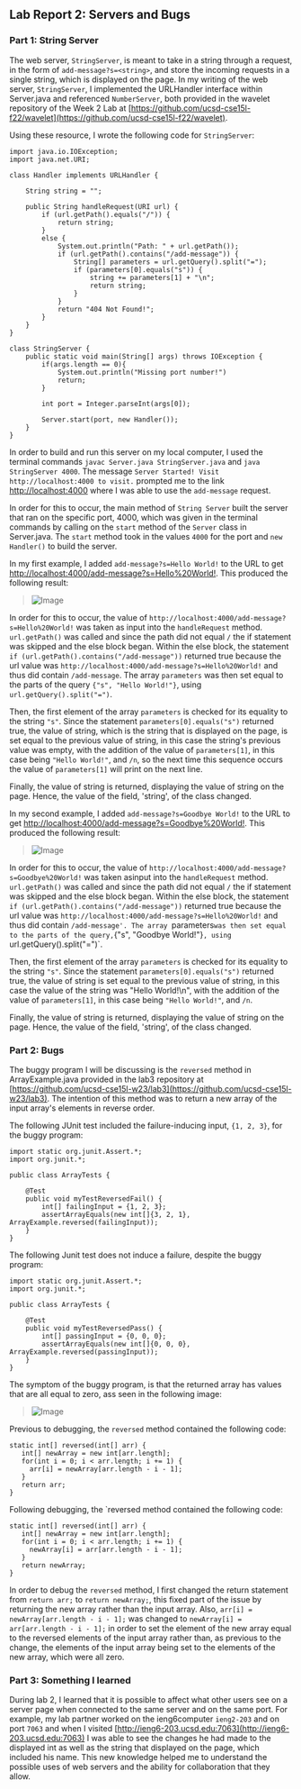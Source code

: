 ## Lab Report 2: Servers and Bugs
### Part 1: String Server
The web server, `StringServer`, is meant to take in a string through a request, in the form of `add-message?s=<string>`, and store the incoming requests in a single string, which is displayed on the page. In my writing of the web server, `StringServer`, I implemented the URLHandler interface within Server.java and referenced `NumberServer`, both provided in   the wavelet repository of the Week 2 Lab at [https://github.com/ucsd-cse15l-f22/wavelet](https://github.com/ucsd-cse15l-f22/wavelet). 


Using these resource, I wrote the following code for `StringServer`:
```
import java.io.IOException;
import java.net.URI;

class Handler implements URLHandler {
    
    String string = "";

    public String handleRequest(URI url) {
        if (url.getPath().equals("/")) {
            return string;
        }
        else {
            System.out.println("Path: " + url.getPath());
            if (url.getPath().contains("/add-message")) {
                String[] parameters = url.getQuery().split("=");
                if (parameters[0].equals("s")) {
                    string += parameters[1] + "\n";
                    return string;
                }
            }
            return "404 Not Found!";
        }
    }
}

class StringServer {
    public static void main(String[] args) throws IOException {
        if(args.length == 0){
            System.out.println("Missing port number!")
            return;
        }

        int port = Integer.parseInt(args[0]);

        Server.start(port, new Handler());
    }
}
```

In order to build and run this server on my local computer, I used the terminal commands `javac Server.java StringServer.java` and `java StringServer 4000`. The message `Server Started! Visit http://localhost:4000 to visit.` prompted me to the link [http://localhost:4000](http://localhost:4000) where I was able to use the `add-message` request.  


In order for this to occur, the main method of `String Server` built the server that ran on the specific port, 4000, which was given in the terminal commands by calling on the `start` method of the `Server` class in Server.java. The `start` method took in the values `4000` for the port and `new Handler()` to build the server. 

In my first example, I added `add-message?s=Hello World!` to the URL to get [http://localhost:4000/add-message?s=Hello%20World!](http://localhost:4000/add-message?s=Hello%20World!). This produced the following result: 
>![Image](lab-report-2-image-1.png)

In order for this to occur, the value of `http://localhost:4000/add-message?s=Hello%20World!` was taken as input into the `handleRequest` method. `url.getPath()` was called and since the path did not equal `/` the if statement was skipped and the else block began. Within the else block, the statement `if (url.getPath().contains("/add-message"))` returned true because the url value was `http://localhost:4000/add-message?s=Hello%20World!` and thus did contain `/add-message`. The array `parameters` was then set equal to the parts of the query `{"s", "Hello World!"}`, using `url.getQuery().split("=")`. 

Then, the first element of the array `parameters` is checked for its equality to the string `"s"`. Since the statement `parameters[0].equals("s")` returned true, the value of string, which is the string that is displayed on the page, is set equal to the previous value of string, in this case the string's previous value was empty, with the addition of the value of
`parameters[1]`, in this case being `"Hello World!"`, and `/n`, so the next time this sequence occurs the value of `parameters[1]` will print on the next line. 

Finally, the value of string is returned, displaying the value of string on the page. Hence, the value of the field, 'string', of the class changed.

In my second example, I added `add-message?s=Goodbye World!` to the URL to get [http://localhost:4000/add-message?s=Goodbye%20World!](http://localhost:4000/add-message?s=Goodbye%20World!). This produced the following result:  
>![Image](lab-report-2-image-2.png)

In order for this to occur, the value of `http://localhost:4000/add-message?s=Goodbye%20World!` was taken asinput into the `handleRequest` method. `url.getPath()` was called and since the path did not equal `/` the if statement was skipped and the else block began. Within the else block, the statement `if (url.getPath().contains("/add-message"))` returned true because the url value was `http://localhost:4000/add-message?s=Hello%20World!` and thus did contain `/add-message'. The array `parameters` was then set equal to the parts of the query, `{"s", "Goodbye World!"}`, using `url.getQuery().split("=")`. 

Then, the first element of the array `parameters` is checked for its equality to the string `"s"`. Since the statement `parameters[0].equals("s")` returned true, the value of string is set equal to the previous value of string, in this case the value of the string was "Hello World!\n", with the addition of the value of
`parameters[1]`, in this case being `"Hello World!"`, and `/n`.

Finally, the value of string is returned, displaying the value of string on the page. Hence, the value of the field, 'string', of the class changed.

### Part 2: Bugs
The buggy program I will be discussing is the `reversed` method in ArrayExample.java provided in the lab3 repository at [https://github.com/ucsd-cse15l-w23/lab3](https://github.com/ucsd-cse15l-w23/lab3). The intention of this method was to return a new array of the input array's elements in reverse order. 

The following JUnit test included the failure-inducing input, `{1, 2, 3}`, for the buggy program:
```
import static org.junit.Assert.*;
import org.junit.*;

public class ArrayTests {
    
    @Test
    public void myTestReversedFail() {
        int[] failingInput = {1, 2, 3};
        assertArrayEquals(new int[]{3, 2, 1}, ArrayExample.reversed(failingInput));
    }
}
```

The following Junit test does not induce a failure, despite the buggy program: 
```
import static org.junit.Assert.*;
import org.junit.*;

public class ArrayTests {
    
    @Test
    public void myTestReversedPass() {
        int[] passingInput = {0, 0, 0};
        assertArrayEquals(new int[]{0, 0, 0}, ArrayExample.reversed(passingInput));
    }
}
```

The symptom of the buggy program, is that the returned array has values that are all equal to zero, ass seen in the following image: 
>![Image](lab-report-2-image-3.png)

Previous to debugging, the `reversed` method contained the following code: 
```
static int[] reversed(int[] arr) {
   int[] newArray = new int[arr.length];
   for(int i = 0; i < arr.length; i += 1) {
     arr[i] = newArray[arr.length - i - 1];
   }
   return arr;
}
```

Following debugging, the `reversed method contained the following code:
```
static int[] reversed(int[] arr) {
   int[] newArray = new int[arr.length];
   for(int i = 0; i < arr.length; i += 1) {
     newArray[i] = arr[arr.length - i - 1];
   }
   return newArray;
}
```

In order to debug the `reversed` method, I first changed the return statement from `return arr;` to `return newArray;`, this fixed part of the issue by returning the new array rather than the input array. Also, `arr[i] = newArray[arr.length - i - 1];` was changed to `newArray[i] = arr[arr.length - i - 1];` in order to set the element of the new array equal to the reversed elements of the input array rather than, as previous to the change, the elements of the input array being set to the elements of the new array, which were all zero.



### Part 3: Something I learned
During lab 2, I learned that it is possible to affect what other users see on a server page when connected to the same server and on the same port. For example, my lab partner worked on the ieng6computer `ieng2-203` and on port `7063` and when I visited [http://ieng6-203.ucsd.edu:7063](http://ieng6-203.ucsd.edu:7063) I was able to see the changes he had made to the displayed int as well as the string that displayed on the page, which included his name. This new knowledge helped me to understand the possible uses of web servers and the ability for collaboration that they allow. 
